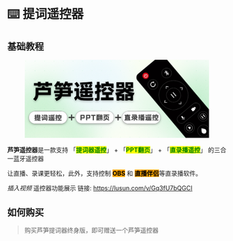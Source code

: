# ⌨️ 提词遥控器

## 基础教程

<figure><img src="../.gitbook/assets/image (9).png" alt=""><figcaption></figcaption></figure>

**芦笋遥控器**是一款支持 「<mark style="color:green;">**提词器遥控**</mark>」 + 「<mark style="color:green;">**PPT翻页**</mark>」 + 「<mark style="color:green;">**直录播遥控**</mark>」 的三合一蓝牙遥控器

让直播、录课更轻松，此外，支持控制 <mark style="background-color:orange;">**OBS**</mark> 和 <mark style="background-color:orange;">**直播伴侣**</mark>等直录播软件。



_插入视频_   遥控器功能展示 链接: https://lusun.com/v/Gq3fU7bQGCI

## 如何购买

> 购买芦笋提词器终身版，即可赠送一个芦笋遥控器
